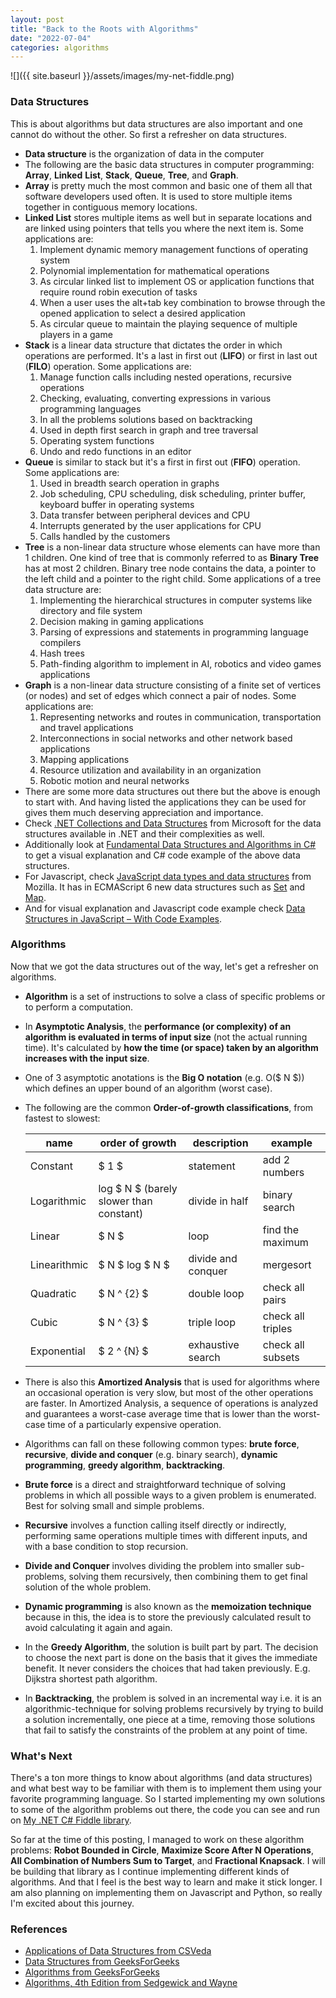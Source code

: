 ```yaml
---
layout: post
title: "Back to the Roots with Algorithms"
date: "2022-07-04"
categories: algorithms
---
```


![]({{ site.baseurl }}/assets/images/my-net-fiddle.png)

### Data Structures
This is about algorithms but data structures are also important and one cannot do without the other.  So first a refresher on data structures.

* **Data structure** is the organization of data in the computer
* The following are the basic data structures in computer programming: **Array**, **Linked** **List**, **Stack**, **Queue**, **Tree**, and **Graph**.
* **Array** is pretty much the most common and basic one of them all that software developers used often.  It is used to store multiple items together in contiguous memory locations.
* **Linked List** stores multiple items as well but in separate locations and are linked using pointers that tells you where the next item is.  Some applications are:
    1. Implement dynamic memory management functions of operating system
    2. Polynomial implementation for mathematical operations
    3. As circular linked list to implement OS or application functions that require round robin execution of tasks
    4. When a user uses the alt+tab key combination to browse through the opened application to select a desired application
    5. As circular queue to maintain the playing sequence of multiple players in a game
* **Stack** is a linear data structure that dictates the order in which operations are performed.  It's a last in first out (**LIFO**) or first in last out (**FILO**) operation.  Some applications are:
    1. Manage function calls including nested operations, recursive operations
    2. Checking, evaluating, converting expressions in various programming languages
    3. In all the problems solutions based on backtracking
    4. Used in depth first search in graph and tree traversal
    5. Operating system functions
    6. Undo and redo functions in an editor
* **Queue** is similar to stack but it's a first in first out (**FIFO**) operation.  Some applications are:
    1. Used in breadth search operation in graphs
    2. Job scheduling, CPU scheduling, disk scheduling, printer buffer, keyboard buffer in operating systems
    3. Data transfer between peripheral devices and CPU
    4. Interrupts generated by the user applications for CPU
    5. Calls handled by the customers
* **Tree** is a non-linear data structure whose elements can have more than 1 children. One kind of tree that is commonly referred to as **Binary Tree** has at most 2 children.  Binary tree node contains the data, a pointer to the left child and a pointer to the right child.  Some applications of a tree data structure are:
    1. Implementing the hierarchical structures in computer systems like directory and file system
    2. Decision making in gaming applications
    3. Parsing of expressions and statements in programming language compilers
    4. Hash trees
    5. Path-finding algorithm to implement in AI, robotics and video games applications
* **Graph** is a non-linear data structure consisting of a finite set of vertices (or nodes) and set of edges which connect a pair of nodes.  Some applications are:
    1. Representing networks and routes in communication, transportation and travel applications
    2. Interconnections in social networks and other network based applications
    3. Mapping applications
    4. Resource utilization and availability in an organization
    5. Robotic motion and neural networks
* There are some more data structures out there but the above is enough to start with.  And having listed the applications they can be used for gives them much deserving appreciation and importance.
* Check [.NET Collections and Data Structures](https://docs.microsoft.com/en-us/dotnet/standard/collections) from Microsoft for the data structures available in .NET and their complexities as well.
* Additionally look at [Fundamental Data Structures and Algorithms in C#](https://dev.to/adavidoaiei/fundamental-data-structures-and-algorithms-in-c-4ocf) to get a visual explanation and C# code example of the above data structures.
* For Javascript, check [JavaScript data types and data structures](https://developer.mozilla.org/en-US/docs/Web/JavaScript/Data_structures) from Mozilla.  It has in ECMAScript 6 new data structures such as [Set](https://developer.mozilla.org/en-US/docs/Web/JavaScript/Reference/Global_Objects/Set) and [Map](https://developer.mozilla.org/en-US/docs/Web/JavaScript/Reference/Global_Objects/Map).
* And for visual explanation and Javascript code example check [Data Structures in JavaScript – With Code Examples](https://www.freecodecamp.org/news/data-structures-in-javascript-with-examples/).

### Algorithms
Now that we got the data structures out of the way, let's get a refresher on algorithms.

* **Algorithm** is a set of instructions to solve a class of specific problems or to perform a computation.
* In **Asymptotic Analysis**, the **performance (or complexity) of an algorithm is evaluated in terms of input size** (not the actual running time). It's calculated by **how the time (or space) taken by an algorithm increases with the input size**.
* One of 3 asymptotic anotations is the **Big O notation** (e.g. O($ N $)) which defines an upper bound of an algorithm (worst case).
* The following are the common **Order-of-growth classifications**, from fastest to slowest:

    name | order of growth | description | example
    ---------|----------|---------|---------
    Constant | $ 1 $ | statement | add 2 numbers
    Logarithmic | log $ N $ (barely slower than constant) | divide in half | binary search
    Linear | $ N $ | loop | find the maximum
    Linearithmic | $ N $ log $ N $ | divide and conquer | mergesort
    Quadratic | $ N ^ {2} $ | double loop | check all pairs
    Cubic | $ N ^ {3} $ | triple loop | check all triples
    Exponential | $ 2 ^ {N} $ | exhaustive search | check all subsets

* There is also this **Amortized Analysis** that is used for algorithms where an occasional operation is very slow, but most of the other operations are faster. In Amortized Analysis, a sequence of operations is analyzed and guarantees a worst-case average time that is lower than the worst-case time of a particularly expensive operation.
* Algorithms can fall on these following common types: **brute force**, **recursive**, **divide and conquer** (e.g. binary search), **dynamic programming**, **greedy algorithm**, **backtracking**.
* **Brute force** is a direct and straightforward technique of solving problems in which all possible ways to a given problem is enumerated.  Best for solving small and simple problems.
* **Recursive** involves a function calling itself directly or indirectly, performing same operations multiple times with different inputs, and with a base condition to stop recursion.
* **Divide and Conquer** involves dividing the problem into smaller sub-problems, solving them recursively, then combining them to get final solution of the whole problem.
* **Dynamic programming** is also known as the **memoization technique** because in this, the idea is to store the previously calculated result to avoid calculating it again and again.
* In the **Greedy Algorithm**, the solution is built part by part. The decision to choose the next part is done on the basis that it gives the immediate benefit. It never considers the choices that had taken previously. E.g. Dijkstra shortest path algorithm.
* In **Backtracking**, the problem is solved in an incremental way i.e. it is an algorithmic-technique for solving problems recursively by trying to build a solution incrementally, one piece at a time, removing those solutions that fail to satisfy the constraints of the problem at any point of time.

### What's Next
There's a ton more things to know about algorithms (and data structures) and what best way to be familiar with them is to implement them using your favorite programming language.  So I started implementing my own solutions to some of the algorithm problems out there, the code you can see and run on [My .NET C# Fiddle library](https://dotnetfiddle.net/Authors/224214/Rodan%20Sotto).

So far at the time of this posting, I managed to work on these algorithm problems: **Robot Bounded in Circle**, **Maximize Score After N Operations**, **All Combination of Numbers Sum to Target**, and **Fractional Knapsack**.  I will be building that library as I continue implementing different kinds of algorithms.  And that I feel is the best way to learn and make it stick longer.  I am also planning on implementing them on Javascript and Python, so really I'm excited about this journey.

### References
* [Applications of Data Structures from CSVeda](https://csveda.com/data-structure/applications-of-data-structures)
* [Data Structures from GeeksForGeeks](https://www.geeksforgeeks.org/data-structures)
* [Algorithms from GeeksForGeeks](https://www.geeksforgeeks.org/fundamentals-of-algorithms)
* [Algorithms, 4th Edition from Sedgewick and Wayne](https://algs4.cs.princeton.edu/home)
